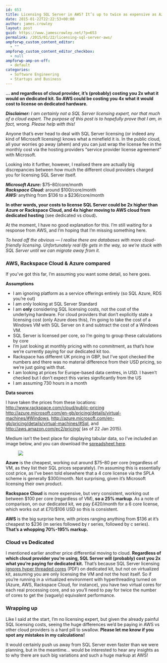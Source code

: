 ```yaml
---
id: 653
title: Licensing SQL Server in AWS? It’s up to twice as expensive as Azure or Rackspace Cloud.
date: 2015-01-22T22:22:53+00:00
author: james.crowley
layout: post
guid: https://www.jamescrowley.net/?p=653
permalink: /2015/01/22/licensing-sql-server-aws/
ampforwp_custom_content_editor:
  - ""
ampforwp_custom_content_editor_checkbox:
  - null
ampforwp-amp-on-off:
  - default
categories:
  - Software Engineering
  - Startups and Business
---
```

<p id="b0ed" class="graf graf--p graf-after--h3">
  <strong class="markup--strong markup--p-strong">… and regardless of cloud provider, it’s (probably) costing you 2x what it would on dedicated kit. So AWS could be costing you 4x what it would cost to license on dedicated hardware.</strong>
</p>

<p id="f9f4" class="graf graf--p graf-after--p">
  <strong class="markup--strong markup--p-strong"><em class="markup--em markup--p-em">Disclaimer:</em></strong><em class="markup--em markup--p-em"> I am certainly not a SQL Server licensing expert, nor that much of a cloud expert. The purpose of this post is to hopefully prove that I am, in fact, wrong. Please help with this!</em>
</p>

<p id="62c4" class="graf graf--p graf-after--p">
  Anyone that’s ever head to deal with SQL Server licensing (or indeed any kind of Microsoft licensing) knows what a minefield it is. In the public cloud, all your worries go away (ahem) and you can just wrap the license fee in the monthly cost via the hosting providers “service provider license agreement” with Microsoft.
</p>

<p id="f439" class="graf graf--p graf-after--p">
  Looking into it further, however, I realised there are actually big discrepancies between how much the different cloud providers charged you for licensing SQL Server itself.
</p>

<p id="e59d" class="graf graf--p graf-after--p">
  <strong class="markup--strong markup--p-strong"><em class="markup--em markup--p-em">Microsoft Azure: </em></strong>$75–80/core/month<br /> <strong class="markup--strong markup--p-strong"><em class="markup--em markup--p-em">Rackspace Cloud: </em></strong>around $100/core/month<br /> <strong class="markup--strong markup--p-strong"><em class="markup--em markup--p-em">AWS: </em></strong>anything from $136 to a $236/core/month
</p>

<p id="fc43" class="graf graf--p graf-after--p">
  <strong class="markup--strong markup--p-strong">In other words, your costs to license SQL Server could be 2x higher than Azure or Rackspace Cloud, and 4x higher moving to AWS cloud from dedicated hosting</strong> (see dedicated vs cloud)<strong class="markup--strong markup--p-strong">.</strong>
</p>

<p id="fc48" class="graf graf--p graf-after--p">
  At the moment, I have no good explanation for this. I’m still waiting for a response from AWS, and I’m hoping that I’m missing something here.
</p>

<p id="a93e" class="graf graf--p graf-after--p">
  <em class="markup--em markup--p-em">To head off the obvious — I realise there are databases with more cloud-friendly licensing. Unfortunately real life gets in the way, so we’re stuck with SQL Server until we can migrate away from it.</em>
</p>

### AWS, Rackspace Cloud & Azure compared

<p id="49aa" class="graf graf--p graf-after--h3">
  If you’ve got this far, I’m assuming you want some detail, so here goes.
</p>

<p id="87cb" class="graf graf--p graf-after--p">
  <strong class="markup--strong markup--p-strong">Assumptions</strong>
</p>

<ul class="postList">
  <li id="e591" class="graf graf--li graf-after--p">
    I am ignoring platform as a service offerings entirely (so SQL Azure, RDS you’re out)
  </li>
  <li id="0132" class="graf graf--li graf-after--li">
    I am only looking at SQL Server Standard
  </li>
  <li id="1ef9" class="graf graf--li graf-after--li">
    I am <strong class="markup--strong markup--li-strong">only</strong> considering SQL licensing costs, not the cost of the underlying hardware. For cloud providers that don’t explicitly state a licensing cost (only Azure does this), I’m going to take the cost of a Windows VM with SQL Server on it and subtract the cost of a Windows VM.
  </li>
  <li id="188d" class="graf graf--li graf-after--li">
    SQL Server is licensed per core, so I’m going to group these calculations by core
  </li>
  <li id="b723" class="graf graf--li graf-after--li">
    I’m just looking at monthly pricing with no commitment, as that’s how we’re currently paying for our dedicated kit too.
  </li>
  <li id="3f53" class="graf graf--li graf-after--li">
    Rackspace has different UK pricing in GBP, but I’ve spot checked the numbers and there was no material difference from their USD pricing, so we’re just going with that.
  </li>
  <li id="1a4d" class="graf graf--li graf-after--li">
    I am looking at prices for Europe-based data centres, in USD. I haven’t checked but I don’t expect this varies significantly from the US
  </li>
  <li id="4e3a" class="graf graf--li graf-after--li">
    I am assuming 730 hours in a month
  </li>
</ul>

<p id="db4e" class="graf graf--p graf-after--li">
  <strong class="markup--strong markup--p-strong">Data sources</strong>
</p>

<p id="76c9" class="graf graf--p graf-after--p">
  I have taken the prices from these locations: <a class="markup--anchor markup--p-anchor" href="https://www.rackspace.com" target="_blank" rel="nofollow noopener" data-href="http://www.rackspace.com/cloud/public-pricing">http://www.rackspace.com/cloud/public-pricing</a> <a class="markup--anchor markup--p-anchor" href="http://azure.microsoft.com/en-gb/pricing/details/virtual-machines/#Windows" target="_blank" rel="nofollow noopener" data-href="http://azure.microsoft.com/en-gb/pricing/details/virtual-machines/#Windows">http://azure.microsoft.com/en-gb/pricing/details/virtual-machines/#Windows</a>, <a class="markup--anchor markup--p-anchor" href="http://azure.microsoft.com/en-gb/pricing/details/virtual-machines/#Sql" target="_blank" rel="nofollow noopener" data-href="http://azure.microsoft.com/en-gb/pricing/details/virtual-machines/#Sql">http://azure.microsoft.com/en-gb/pricing/details/virtual-machines/#Sql</a>, and <a class="markup--anchor markup--p-anchor" href="http://aws.amazon.com/ec2/pricing/" target="_blank" rel="nofollow noopener" data-href="http://aws.amazon.com/ec2/pricing/">http://aws.amazon.com/ec2/pricing/</a> (as of 22 Jan 2015).
</p>

<p id="82b5" class="graf graf--p graf-after--p">
  Medium isn’t the best place for displaying tabular data, so I’ve included an image below, and you can download the <a class="markup--anchor markup--p-anchor" href="https://gist.github.com/jamescrowley/123673cb660eda1a7afe" target="_blank" rel="nofollow noopener" data-href="https://gist.github.com/jamescrowley/123673cb660eda1a7afe">spreadsheet here</a>.
</p><figure id="4fcc" class="graf graf--figure graf-after--p"> 

<div class="aspectRatioPlaceholder is-locked">
  <div class="aspectRatioPlaceholder-fill">
  </div>
  
  <div class="progressiveMedia js-progressiveMedia graf-image is-canvasLoaded is-imageLoaded" data-image-id="1*gaTZpgOAnFEItTC5lb5AhA.png" data-width="1652" data-height="1042" data-action="zoom" data-action-value="1*gaTZpgOAnFEItTC5lb5AhA.png" data-scroll="native">
  </div>
</div></figure> <figure id="4fcc" class="graf graf--figure graf-after--p"> 

<div class="aspectRatioPlaceholder is-locked">
  <div class="progressiveMedia js-progressiveMedia graf-image is-canvasLoaded is-imageLoaded" data-image-id="1*gaTZpgOAnFEItTC5lb5AhA.png" data-width="1652" data-height="1042" data-action="zoom" data-action-value="1*gaTZpgOAnFEItTC5lb5AhA.png" data-scroll="native">
    <img class="progressiveMedia-image js-progressiveMedia-image" src="https://cdn-images-1.medium.com/max/800/1*gaTZpgOAnFEItTC5lb5AhA.png" data-src="https://cdn-images-1.medium.com/max/800/1*gaTZpgOAnFEItTC5lb5AhA.png" />
  </div>
</div></figure> 

<p id="8b0e" class="graf graf--p graf-after--figure">
  <strong class="markup--strong markup--p-strong">Azure</strong> is the cheapest, working out around $75–80 per core (regardless of VM, as they list their SQL prices separately). I’m assuming this is essentially cost price, as I’ve been told elsewhere that a 4 core license via the SPLA scheme is generally $300/month. Not surprising, given it’s Microsoft licensing their own product.
</p>

<p id="23b8" class="graf graf--p graf-after--p">
  <strong class="markup--strong markup--p-strong">Rackspace Cloud</strong> is more expensive, but very consistent, working out between $100 per core (regardless of VM), <strong class="markup--strong markup--p-strong">so a 25% markup</strong>. As a note of comparison, on our dedicated kit, we pay £420/month for a 6 core license, which works out at £70/$106 USD so this is consistent.
</p>

<p id="3d73" class="graf graf--p graf-after--p">
  <strong class="markup--strong markup--p-strong">AWS</strong> is the big surprise here, with prices ranging anything from $136 at it’s cheapest to $236 (m series followed by r series, followed by c series). <strong class="markup--strong markup--p-strong">That’s a whopping 70%-195% markup.</strong>
</p>

### Cloud vs Dedicated

<p id="ae1b" class="graf graf--p graf-after--h3">
  I mentioned earlier another price differential moving to cloud. <strong class="markup--strong markup--p-strong">Regardless of which cloud provider you’re using, SQL Server will (probably) cost you 2x what you’re paying for dedicated kit.</strong> That’s because SQL Server licensing <a class="markup--anchor markup--p-anchor" href="http://www.google.co.uk/url?sa=t&rct=j&q=&esrc=s&source=web&cd=1&cad=rja&uact=8&sqi=2&ved=0CEAQFjAA&url=http%3A%2F%2Fdownload.microsoft.com%2Fdownload%2F6%2F6%2FF%2F66FF3259-1466-4BBA-A505-2E3DA5B2B1FA%2FSQL_Server_2014_Licensing_Datasheet.pdf&ei=3v7AVNOBJ5G5aY7ygagF&usg=AFQjCNEImWMnUJ4Ud7JH-jYZuwFDMVZo7g&sig2=Xv-SVRNVkHm7MKY1XUULTA&bvm=bv.83829542,d.d24" target="_blank" rel="nofollow noopener" data-href="http://www.google.co.uk/url?sa=t&rct=j&q=&esrc=s&source=web&cd=1&cad=rja&uact=8&sqi=2&ved=0CEAQFjAA&url=http%3A%2F%2Fdownload.microsoft.com%2Fdownload%2F6%2F6%2FF%2F66FF3259-1466-4BBA-A505-2E3DA5B2B1FA%2FSQL_Server_2014_Licensing_Datasheet.pdf&ei=3v7AVNOBJ5G5aY7ygagF&usg=AFQjCNEImWMnUJ4Ud7JH-jYZuwFDMVZo7g&sig2=Xv-SVRNVkHm7MKY1XUULTA&bvm=bv.83829542,d.d24">ignores hyper threaded cores</a> (PDF) on dedicated kit, but not on virtualized kit, assuming you are only licensing the VM and not the host itself. So if you’re running in a virtualized environment with hyperthreading turned on (Azure, AWS, Rackspace Cloud, for instance), you have two virtual cores for each real processing core, and so you’ll need to pay for twice the number of cores to get the (vaguely) equivalent performance.
</p>

### Wrapping up

<p id="ad04" class="graf graf--p graf-after--h3">
  Like I said at the start, I’m no licensing expert, but given the already painful SQL licensing costs, seeing the huge differences we’d be paying in AWS vs other cloud providers is a hard pill to swallow. <strong class="markup--strong markup--p-strong">Please let me know if you spot any mistakes in my calculations!</strong>
</p>

<p id="0022" class="graf graf--p graf-after--p graf--trailing">
  It would certainly push us away from SQL Server even faster than we were planning, but in the meantime… would be interested to hear any insights as to why there are such big variations and such a huge markup at AWS!
</p>